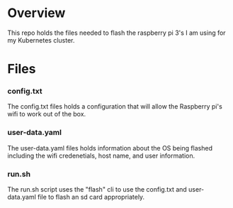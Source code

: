 # Overview

This repo holds the files needed to flash the raspberry pi 3's I am using for my Kubernetes cluster. 


# Files

### config.txt 
The config.txt files holds a configuration that will allow the Raspberry pi's wifi to work out of the box. 

### user-data.yaml 
The user-data.yaml files holds information about the OS being flashed including the wifi credenetials, host name, and user information.

### run.sh
The run.sh script uses the "flash" cli to use the config.txt and user-data.yaml file to flash an sd card appropriately.
